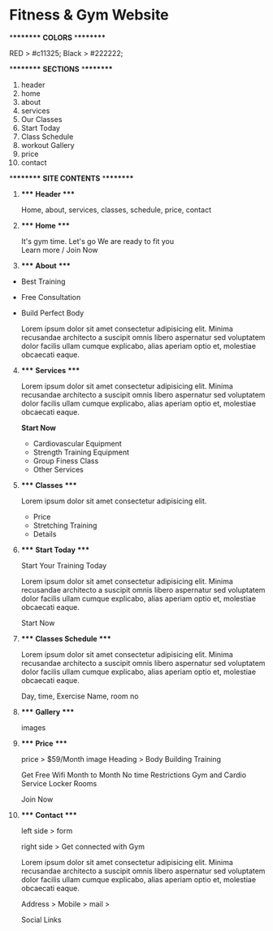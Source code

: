 # Fitness & Gym Website

\***\*\*\*\*\*\*\*** **COLORS** \***\*\*\*\*\*\*\***

RED > #c11325;
Black > #222222;

\***\*\*\*\*\*\*\*** **SECTIONS** \***\*\*\*\*\*\*\***

1. header
2. home
3. about
4. services
5. Our Classes
6. Start Today
7. Class Schedule
8. workout Gallery
9. price
10. contact

\***\*\*\*\*\*\*\*** **SITE CONTENTS** \***\*\*\*\*\*\*\***

1. **\*\*\*** **Header** **\*\*\***

   Home, about, services, classes, schedule, price, contact

2. **\*\*\*** **Home** **\*\*\***

   It's gym time. Let's go
   We are ready to fit you  
   Learn more / Join Now

3. **\*\*\*** **About** **\*\*\***

- Best Training
- Free Consultation
- Build Perfect Body

  Lorem ipsum dolor sit amet consectetur adipisicing elit. Minima recusandae architecto a suscipit omnis libero aspernatur sed voluptatem dolor facilis ullam cumque explicabo, alias aperiam optio et, molestiae obcaecati eaque.

4. **\*\*\*** **Services** **\*\*\***

   Lorem ipsum dolor sit amet consectetur adipisicing elit. Minima recusandae architecto a suscipit omnis libero aspernatur sed voluptatem dolor facilis ullam cumque explicabo, alias aperiam optio et, molestiae obcaecati eaque.

   **Start Now**

   - Cardiovascular Equipment
   - Strength Training Equipment
   - Group Finess Class
   - Other Services

5. **\*\*\*** **Classes** **\*\*\***

   Lorem ipsum dolor sit amet consectetur adipisicing elit.

   - Price
   - Stretching Training
   - Details

6. **\*\*\*** **Start Today** **\*\*\***

   Start Your Training Today

   Lorem ipsum dolor sit amet consectetur adipisicing elit. Minima recusandae architecto a suscipit omnis libero aspernatur sed voluptatem dolor facilis ullam cumque explicabo, alias aperiam optio et, molestiae obcaecati eaque.

   Start Now

7. **\*\*\*** **Classes Schedule** **\*\*\***

   Lorem ipsum dolor sit amet consectetur adipisicing elit. Minima recusandae architecto a suscipit omnis libero aspernatur sed voluptatem dolor facilis ullam cumque explicabo, alias aperiam optio et, molestiae obcaecati eaque.

   Day, time, Exercise Name, room no

8. **\*\*\*** **Gallery** **\*\*\***

   images

9. **\*\*\*** **Price** **\*\*\***

   price > $59/Month
   image
   Heading > Body Building Training

   Get Free Wifi
   Month to Month
   No time Restrictions
   Gym and Cardio
   Service Locker Rooms

   Join Now

10. **\*\*\*** **Contact** **\*\*\***

    left side > form

    right side > Get connected with Gym

    Lorem ipsum dolor sit amet consectetur adipisicing elit. Minima recusandae architecto a suscipit omnis libero aspernatur sed voluptatem dolor facilis ullam cumque explicabo, alias aperiam optio et, molestiae obcaecati eaque.

    Address >
    Mobile >
    mail >

    Social Links
